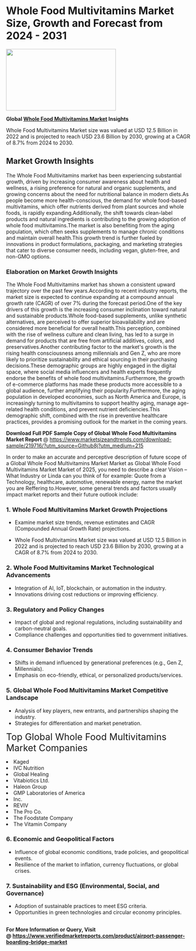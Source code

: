 <H1>Whole Food Multivitamins Market Size, Growth and Forecast from 2024 - 2031</H1><img class="aligncenter size-medium wp-image-584254" src="https://thirdeyenews.in/wp-content/uploads/2024/09/Global-Market-Research-300x168.jpeg" alt="" width="300" height="168" /><p><strong>Global&nbsp;<a href="https://www.marketsizeandtrends.com/download-sample/219716/?utm_source=Github8j?utm_medium=215">Whole Food Multivitamins Market</a> Insights</strong></p><p>Whole Food Multivitamins Market size was valued at USD 12.5 Billion in 2022 and is projected to reach USD 23.6 Billion by 2030, growing at a CAGR of 8.7% from 2024 to 2030.</p><p><h2>Market Growth Insights</h2> The Whole Food Multivitamins market has been experiencing substantial growth, driven by increasing consumer awareness about health and wellness, a rising preference for natural and organic supplements, and growing concerns about the need for nutritional balance in modern diets.As people become more health-conscious, the demand for whole food-based multivitamins, which offer nutrients derived from plant sources and whole foods, is rapidly expanding.Additionally, the shift towards clean-label products and natural ingredients is contributing to the growing adoption of whole food multivitamins.The market is also benefiting from the aging population, which often seeks supplements to manage chronic conditions and maintain overall health.This growth trend is further fueled by innovations in product formulations, packaging, and marketing strategies that cater to diverse consumer needs, including vegan, gluten-free, and non-GMO options.<h3>Elaboration on Market Growth Insights</h3> The Whole Food Multivitamins market has shown a consistent upward trajectory over the past few years.According to recent industry reports, the market size is expected to continue expanding at a compound annual growth rate (CAGR) of over 7% during the forecast period.One of the key drivers of this growth is the increasing consumer inclination toward natural and sustainable products.Whole food-based supplements, unlike synthetic alternatives, are perceived to offer superior bioavailability and are considered more beneficial for overall health.This perception, combined with the rise of wellness culture and clean living, has led to a surge in demand for products that are free from artificial additives, colors, and preservatives.Another contributing factor to the market's growth is the rising health consciousness among millennials and Gen Z, who are more likely to prioritize sustainability and ethical sourcing in their purchasing decisions.These demographic groups are highly engaged in the digital space, where social media influencers and health experts frequently endorse the benefits of whole food multivitamins.Furthermore, the growth of e-commerce platforms has made these products more accessible to a global audience, further amplifying their popularity.Furthermore, the aging population in developed economies, such as North America and Europe, is increasingly turning to multivitamins to support healthy aging, manage age-related health conditions, and prevent nutrient deficiencies.This demographic shift, combined with the rise in preventive healthcare practices, provides a promising outlook for the market in the coming years.<p><span class=""><strong>Download Full PDF Sample Copy of Global Whole Food Multivitamins Market Report</strong> @ <a href="https://www.marketsizeandtrends.com/download-sample/219716/?utm_source=Github8j?utm_medium=215" target="_blank">https://www.marketsizeandtrends.com/download-sample/219716/?utm_source=Github8j?utm_medium=215</a></span></p><p>In order to make an accurate and perceptive description of future scope of a Global&nbsp;Whole Food Multivitamins Market Market as Global&nbsp;Whole Food Multivitamins Market Market of 2025, you need to describe a clear Vision &ndash; What Industry or Linda can you think of for example: Quote from a Technology, healthcare, automotive, renewable energy, name the market you are Reffering to.However, some general trends and factors usually impact market reports and their future outlook include:</p><h3>1.&nbsp;<strong>Whole Food Multivitamins Market Growth Projections</strong></h3><ul><li>Examine market size trends, revenue estimates and CAGR (Compounded Annual Growth Rate) projections.</li><li><p>Whole Food Multivitamins Market size was valued at USD 12.5 Billion in 2022 and is projected to reach USD 23.6 Billion by 2030, growing at a CAGR of 8.7% from 2024 to 2030.</p></li></ul><h3>2.&nbsp;<strong>Whole Food Multivitamins Market Technological Advancements</strong></h3><ul><li>Integration of AI, IoT, blockchain, or automation in the industry.</li><li>Innovations driving cost reductions or improving efficiency.</li></ul><h3>3.&nbsp;<strong>Regulatory and Policy Changes</strong></h3><ul><li>Impact of global and regional regulations, including sustainability and carbon-neutral goals.</li><li>Compliance challenges and opportunities tied to government initiatives.</li></ul><h3>4.&nbsp;<strong>Consumer Behavior Trends</strong></h3><ul><li>Shifts in demand influenced by generational preferences (e.g., Gen Z, Millennials).</li><li>Emphasis on eco-friendly, ethical, or personalized products/services.</li></ul><h3>5.&nbsp;<strong>Global Whole Food Multivitamins Market Competitive Landscape</strong></h3><ul><li>Analysis of key players, new entrants, and partnerships shaping the industry.</li><li>Strategies for differentiation and market penetration.</li></ul><p data-pm-slice="1 1 []"><span style="color: inherit; font-family: inherit; font-size: 25px;">Top Global Whole Food Multivitamins Market Companies</span></p><div class="" data-test-id=""><p><li>Kaged</li><li> IVC Nutrition</li><li> Global Healing</li><li> Vitabiotics Ltd.</li><li> Haleon Group</li><li> GMP Laboratories of America</li><li> Inc.</li><li> REVIV</li><li> The Pro Co.</li><li> The Foodstate Company</li><li> The Vitamin Company</li></p></div><h3>6.&nbsp;<strong>Economic and Geopolitical Factors</strong></h3><ul><li>Influence of global economic conditions, trade policies, and geopolitical events.</li><li>Resilience of the market to inflation, currency fluctuations, or global crises.</li></ul><h3>7.&nbsp;<strong>Sustainability and ESG (Environmental, Social, and Governance)</strong></h3><ul><li>Adoption of sustainable practices to meet ESG criteria.</li><li>Opportunities in green technologies and circular economy principles.</li></ul><h2><strong style="font-size: 14px;">For More Information or Query, Visit @&nbsp;</strong><a style="background-color: #ffffff; font-size: 14px;" href="https://www.marketsizeandtrends.com/report/whole-food-multivitamins-market/" target="_blank">https://www.verifiedmarketreports.com/product/airport-passenger-boarding-bridge-market</a></h2>